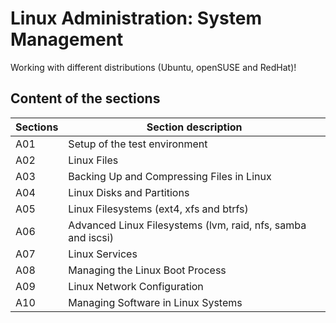# Linux Administration: System Management

Working with different distributions (Ubuntu, openSUSE and RedHat)!

## Content of the sections

| Sections | Section description             |
|-----|-------------------------------------------|
| A01 | Setup of the test environment
| A02 | Linux Files                      |
| A03 | Backing Up and Compressing Files in Linux |
| A04 | Linux Disks and Partitions       |
| A05 | Linux Filesystems (ext4, xfs and btrfs) |
| A06 | Advanced Linux Filesystems (lvm, raid, nfs, samba and iscsi) |
| A07 | Linux Services |
| A08 | Managing the Linux Boot Process |
| A09 | Linux Network Configuration |
| A10 | Managing Software in Linux Systems |
